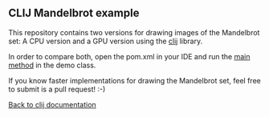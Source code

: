## CLIJ Mandelbrot example

This repository contains two versions for drawing images of the Mandelbrot set: 
A CPU version and a GPU version using the [clij](https://clij.github.io) library.

In order to compare both, open the pom.xml in your IDE and run the [main method](https://github.com/clij/clij-mandelbrot-example/blob/master/src/main/java/net/haesleinhuepf/mandelbrotdemo/MandelbrotDemo.java#L27) in the demo class.

If you know faster implementations for drawing the Mandelbrot set, feel free to submit is a pull request! :-)

[Back to clij documentation](https://clij.github.io/)